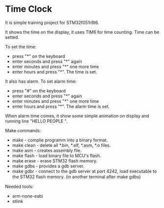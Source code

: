 # Time Clock
It is simple training project for STM32f051r8t6.

It shows the time on the display, it uses TIM6 for time counting. 
 Time can be setted.
 
To set the time: 
  - press "*" on the keyboard
  - enter seconds and press "*" again
  - enter minutes and press "*" one more time
  - enter hours and press "*". The time is set.
 
It also has alarm.
To set alarm time:
  - press "#" on the keyboard
  - enter seconds and press "*" again
  - enter minutes and press "*" one more time
  - enter hours and press "*". The alarm time is set.
  
When alarm time comes, it show some simple animation on display and running line "HELLO PEOPLE ".

Make commands:
 - make - complie programm into a binary format.
 - make clean - delete all *.bin, *.elf, *.asm, *.o files.
 - make asm - creates assembly file.
 - make flash - load binary file to MCU's flash.
 - make erase - erase STM32 flash memory.
 - make gdbs - provides a gdb server. 
 - make gdbr - connect to the gdb server at port 4242, load executable to the STM32 ﬂash memory. (in another terminal after make gdbs)

Needed tools:
 - arm-none-eabi
 - stlink


